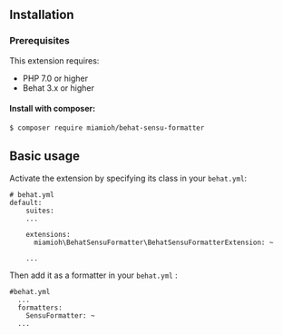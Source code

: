 ## Installation

### Prerequisites

This extension requires:

* PHP 7.0 or higher
* Behat 3.x or higher

#### Install with composer:

```bash
$ composer require miamioh/behat-sensu-formatter
```

## Basic usage

Activate the extension by specifying its class in your `behat.yml`:

```text
# behat.yml
default:
    suites:
    ...

    extensions:
      miamioh\BehatSensuFormatter\BehatSensuFormatterExtension: ~

    ...
```

Then add it as a formatter in your `behat.yml` :

```text
#behat.yml
  ...
  formatters:
    SensuFormatter: ~
  ...
```
